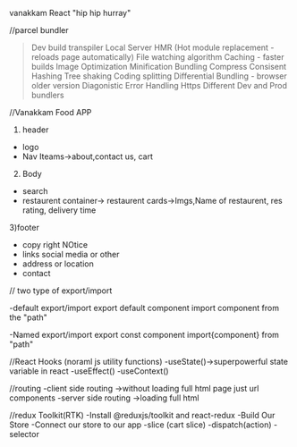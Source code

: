 vanakkam React "hip hip hurray"

//parcel bundler
> Dev build
> transpiler
> Local Server
> HMR (Hot module replacement - reloads page automatically)
> File watching algorithm 
> Caching - faster builds
> Image Optimization
> Minification
> Bundling 
> Compress
> Consisent Hashing
> Tree shaking
> Coding splitting
> Differential Bundling - browser older version
> Diagonistic
> Error Handling
> Https
>Different Dev and Prod bundlers




//Vanakkam Food APP
1) header
- logo
- Nav Iteams->about,contact us, cart

2) Body
- search
- restaurent container-> restaurent cards->Imgs,Name of restaurent, res rating, delivery time

3)footer
- copy right NOtice
- links social media or other
- address or location
- contact 



// two type of export/import

-default export/import
    export default component
    import component from the "path"

-Named export/import
    export const component
    import{component} from "path"


//React Hooks
(noraml js utility functions)
-useState()->superpowerful state variable in react
-useEffect()
-useContext()


//routing
-client side routing ->without loading full html page just url components 
-server side routing ->loading full html

//redux Toolkit(RTK)
-Install @reduxjs/toolkit and react-redux
-Build Our Store
-Connect our store to our app
-slice (cart slice)
-dispatch(action)
-selector

